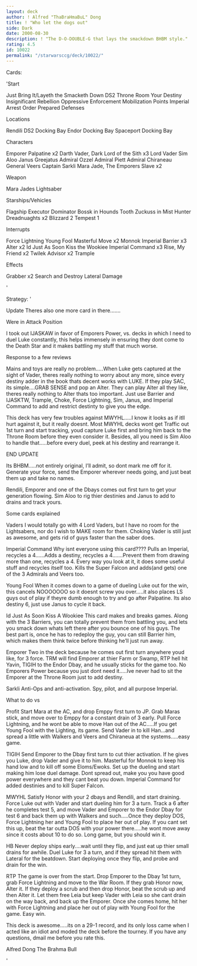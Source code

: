 ```yaml
---
layout: deck
author: ! Alfred "ThaBraHmaBuL" Dong
title: ! "Who let the dogs out"
side: Dark
date: 2000-08-30
description: ! "The D-O-DOUBLE-G that lays the smackdown BHBM style."
rating: 4.5
id: 10022
permalink: "/starwarsccg/deck/10022/"
---
```

Cards: 

'Start

Just Bring It/Layeth the Smacketh Down
DS2 Throne Room
Your Destiny
Insignificant Rebellion
Oppressive Enforcement
Mobilization Points
Imperial Arrest Order
Prepared Defenses

Locations

Rendili
DS2 Docking Bay
Endor Docking Bay
 Spaceport Docking Bay

Characters

Emporer Palpatine x2
Darth Vader, Dark Lord of the Sith x3
Lord Vader
Sim Aloo
Janus Greejatus
Admiral Ozzel
Admiral Piett
Admiral Chiraneau
General Veers
Captain Sarkli
Mara Jade, The Emporers Slave x2

Weapon

Mara Jades Lightsaber

Starships/Vehicles

Flagship Executor
Dominator
Bossk in Hounds Tooth
Zuckuss in Mist Hunter
Dreadnuaghts x2
Blizzard 2
Tempest 1

Interrupts

Force Lightning
Young Fool
Masterful Move x2
Monnok
Imperial Barrier x3
Alter x2
Id Just As Soon Kiss the Wookiee
Imperial Command x3
Rise, My Friend x2
Twilek Advisor x2
Trample

Effects

Grabber x2
Search and Destroy
Lateral Damage



'

Strategy: '

Update Theres also one more card in there.......

Were in Attack Position

I took out IJASKAW in favor of Emporers Power, vs. decks in which I need to duel Luke constantly, this helps immensely in ensuring they dont come to the Death Star and it makes battling my stuff that much worse.


Response to a few reviews

Mains and toys are really no problem.....When Luke gets captured at the sight of Vader, theres really nothing to worry about any more, since every destiny adder in the book thats decent works with LUKE. If they play SAC, its simple....GRAB SENSE and pop an Alter. They can play Alter all they like, theres really nothing to Alter thats too important. Just use Barrier and IJASKTW, Trample, Choke, Force Lightning, Sim, Janus, and Imperial Command to add and restrict destinty to give you the edge.

This deck has very few troubles against MWYHL.....I know it looks as if itll hurt against it, but it really doesnt. Most MWYHL decks wont get Traffic out 1st turn and start tracking, youd capture Luke first and bring him back to the Throne Room before they even consider it. Besides, all you need is Sim Aloo to handle that.....before every duel, peek at his destiny and rearrange it.

END UPDATE


Its BHBM.....not entirely original, I’ll admit, so dont mark me off for it. Generate your force, send the Emporer wherever needs going, and just beat them up and take no names.

Rendili, Emporer and one of the Dbays comes out first turn to get your generation flowing. Sim Aloo to rig thier destinies and Janus to add to drains and track yours.

Some cards explained


Vaders I would totally go with 4 Lord Vaders, but I have no room for the Lightsabers, nor do I wish to MAKE room for them. Choking Vader is still just as awesome, and gets rid of guys faster than the saber does.

Imperial Command Why isnt everyone using this card???? Pulls an Imperial, recycles a 4......Adds a destiny, recycles a 4.......Prevent them from drawing more than one, recycles a 4. Every way you look at it, it does some useful stuff and recycles itself too. Kills the Super Falcon and adds(and gets) one of the 3 Admirals and Veers too.

Young Fool When it comes down to a game of dueling Luke out for the win, this cancels NOOOOOOO so it doesnt screw you over.....it also places LS guys out of play if theyre dumb enough to try and go after Palpatine. Its also destiny 6, just use Janus to cycle it back.

Id Just As Soon Kiss A Wookiee This card makes and breaks games. Along with the 3 Barriers, you can totally prevent them from battling you, and lets you smack down whats left there after you bounce one of his guys. The best part is, once he has to redeploy the guy, you can still Barrier him, which makes them think twice before thinking he’ll just run away.

Emporer Two in the deck because he comes out first turn anywhere youd like, for 3 force. TRM will find Emporer at thier Farm or Swamp, RTP hell hit Yavin, TIGIH to the Endor Dbay, and he usually sticks for the game too. No Emporers Power because you just dont need it.....Ive never had to sit the Emporer at the Throne Room just to add destiny.

Sarkli Anti-Ops and anti-activation. Spy, pilot, and all purpose Imperial.


What to do vs


Profit Start Mara at the AC, and drop Emppy first turn to JP. Grab Maras stick, and move over to Emppy for a constant drain of 3 early. Pull Force Lightning, and he wont be able to move Han out of the AC.....If you get Young Fool with the Lighting, its game. Send Vader in to kill Han...and spread a little with Walkers and Veers and Chiraneua at the systems.....easy game.


TIGIH Send Emporer to the Dbay first turn to cut thier activation. If he gives you Luke, drop Vader and give it to him. Masterful for Monnok to keep his hand low and to kill off some Eloms/Ewoks. Set up the dueling and start making him lose duel damage. Dont spread out, make you you have good power everywhere and they cant beat you down. Imperial Command for added destinies and to kill Super Falcon.


MWYHL Satisfy Honor with your 2 dbays and Rendili, and start draining. Force Luke out with Vader and start dueling him for 3 a turn. Track a 6 after he completes test 5, and move Vader and Emporer to the Endor Dbay for test 6 and back them up with Walkers and such.....Once they deploy DOS, Force Lightning her and Young Fool to place her out of play. If you cant set this up, beat the tar outta DOS with your power there.....he wont move away since it costs about 10 to do so. Long game, but you should win it.


HB Never deploy ships early....wait until they flip, and just eat up thier small drains for awhile. Duel Luke for 3 a turn, and if they spread hit them with Lateral for the beatdown. Start deploying once they flip, and probe and drain for the win.


RTP The game is over from the start. Drop Emporer to the Dbay 1st turn, grab Force Lightning and move to the War Room. If they grab Honor now, Alter it. If they deploy a scrub and then drop Honor, beat the scrub up and then Alter it. Let them free Leia but keep Vader with Leia so she cant drain on the way back, and back up the Emporer.  Once she comes home, hit her with Force Lightning and place her out of play with Young Fool for the game. Easy win.


This deck is awesome.....its on a 29-1 record, and its only loss came when I acted like an idiot and moded the deck before the tourney. If you have any questions, dmail me before you rate this.


Alfred Dong
The Brahma Bull

'

